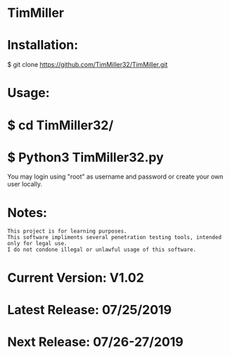 # TimMiller
# Installation:
$ git clone https://github.com/TimMiller32/TimMiller.git

# Usage:
# $ cd TimMiller32/
# $ Python3 TimMiller32.py
You may login using "root" as username and password or create your own user locally.

# Notes:
	This project is for learning purposes. 
	This software impliments several penetration testing tools, intended only for legal use. 
	I do not condone illegal or unlawful usage of this software.

# Current Version: V1.02
# Latest Release: 07/25/2019
# Next Release: 07/26-27/2019
